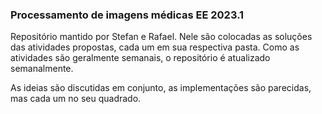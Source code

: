 ### Processamento de imagens médicas EE 2023.1
Repositório mantido por Stefan e Rafael. Nele são colocadas as soluções das atividades propostas, cada um em sua respectiva pasta. Como as atividades são geralmente semanais, o repositório é atualizado semanalmente.

As ideias são discutidas em conjunto, as implementações são parecidas, mas cada um no seu quadrado.